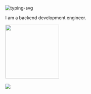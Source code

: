 <img src="https://readme-typing-svg.herokuapp.com?color=28696B&size=15&center=true&lines=Welcome%20to%20Arturiamu%27s%20code%20space!" alt="typing-svg">
   
I am a backend development engineer.

<div align="">
  <img height="170px" src="https://github-readme-stats.vercel.app/api?username=arturiamu"  alt=""/>
  <img src="https://github-readme-stats.vercel.app/api/top-langs/?username=arturiamu"  alt=""/>
</div>

<div align="">
    <img  src="https://github-readme-streak-stats.herokuapp.com/?user=arturiamu"  alt=""/>
</div>

![](https://github-readme-activity-graph.cyclic.app/graph?username=arturiamu&theme=dracula)
